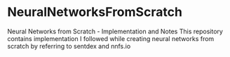 # NeuralNetworksFromScratch
Neural Networks from Scratch - Implementation and Notes
This repository contains implementation I followed while creating neural networks from scratch by referring to sentdex and nnfs.io